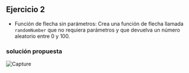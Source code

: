 ## Ejercicio 2
* Función de flecha sin parámetros: Crea una función de flecha llamada `randomNumber` que no requiera parámetros 
y que devuelva un número aleatorio entre 0 y 100.

### solución propuesta 

![Capture](https://github.com/Luiso-o/Ejercicio-S2.1-Javascript-I/assets/128043647/290d5702-8d9f-42b7-b163-64e2f30903c2)
